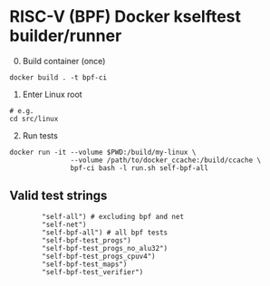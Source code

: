 # RISC-V (BPF) Docker kselftest builder/runner

0. Build container (once)
```
docker build . -t bpf-ci
```

1. Enter Linux root
```
# e.g.
cd src/linux
```

2. Run tests
```
docker run -it --volume $PWD:/build/my-linux \
               --volume /path/to/docker_ccache:/build/ccache \
			   bpf-ci bash -l run.sh self-bpf-all
```

## Valid test strings
```
        "self-all") # excluding bpf and net
        "self-net")
        "self-bpf-all") # all bpf tests
        "self-bpf-test_progs")
        "self-bpf-test_progs_no_alu32")
        "self-bpf-test_progs_cpuv4")
        "self-bpf-test_maps")
        "self-bpf-test_verifier")

```
